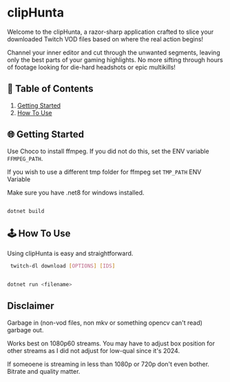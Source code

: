 ﻿# clipHunta

Welcome to the clipHunta, a razor-sharp application crafted to slice your downloaded Twitch VOD files based on
where the real action begins!

Channel your inner editor and cut through the unwanted segments, leaving only the best parts of your gaming highlights.
No more sifting through hours of footage looking for die-hard headshots or epic multikills!

## 📜 Table of Contents

1. [Getting Started](#getting-started)
2. [How To Use](#how-to-use)

## 🌐 Getting Started

Use Choco to install ffmpeg. If you did not do this, set the ENV variable `FFMPEG_PATH`.

If you wish to use a different tmp folder for ffmpeg set `TMP_PATH` ENV Variable

Make sure you have .net8 for windows installed. 

```bash

dotnet build
```
 

## 🕹️ How To Use

Using clipHunta is easy and straightforward.

```bash
 twitch-dl download [OPTIONS] [IDS]
```

```bash

dotnet run <filename>

```

## Disclaimer 

Garbage in (non-vod files, non mkv or something opencv can't read) garbage out.

Works best on 1080p60 streams. You may have to adjust box position for other streams as I did not adjust for low-qual since it's 2024.

If someoene is streaming in less than 1080p or 720p don't even bother.
Bitrate and quality matter.

